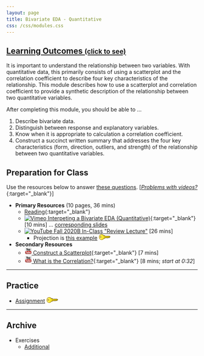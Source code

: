 ```yaml
---
layout: page
title: Bivariate EDA - Quantitative
css: /css/modules.css
---
```


<div class="panel-group-ILOs">
  <div class="panel panel-default">
    <div class="panel-heading">
      <h2 class="panel-title">
        <a data-toggle="collapse" href="#ILOs">Learning Outcomes <small>(click to see)</small></a>
      </h2>
    </div>
    <div id="ILOs" class="panel-collapse collapse">
      <div class="panel-body">
It is important to understand the relationship between two variables.  With quantitative data, this primarily consists of using a scatterplot and the correlation coefficient to describe four key characteristics of the relationship.  This module describes how to use a scatterplot and correlation coefficient to provide a synthetic description of the relationship between two quantitative variables.

<p>After completing this module, you should be able to ...</p>

<ol>
  <li>Describe bivariate data.</li>
  <li>Distinguish between response and explanatory variables.</li>
  <li>Know when it is appropriate to calculation a correlation coefficient.</li>
  <li>Construct a succinct written summary that addresses the four key characteristics (form, direction, outliers, and strength) of the relationship between two quantitative variables.</li>
</ol>
      </div>
    </div>
  </div>
</div>

## Preparation for Class

Use the resources below to answer [these questions](Prep/BEDAQuant). [[*Problems with videos?*](../resources/FAQs/videos){:target="_blank"}]

* **Primary Resources** (10 pages, 36 mins)
  * [Reading](http://derekogle.com/Book107/BEDAQuant.html){:target="_blank"}
  * [![Vimeo](../img/dhovid.png) Interpeting a Bivariate EDA (Quantitative)](https://vimeo.com/user45324800/beda-quantsum){:target="_blank"} [10 mins] ... [corresponding slides](PPT/BEDAQuant_PPT.pptx)
  * [![YouTube](../img/dhovid.png) Fall 2020B In-Class "Review Lecture"](https://youtu.be/oryDVcM5gbs) [26 mins]
    * Projection is [this example](CE/BEDAQuant_CExmpl) [![Decoration](../img/key.png)](CE/KEY_BEDAQuant_CExmpl)
* **Secondary Resources**
  * [![YouTube Link](../img/youtube.png) Construct a Scatterplot](https://www.youtube.com/watch?v=yXmz922K9Ks){:target="_blank"} [7 mins]
  * [![YouTube Link](../img/youtube.png) What is the Correlation?](https://www.youtube.com/watch?v=PtYVrF_WT3A){:target="_blank"} [8 mins; *start at 0:32*]

----

## Practice

* [Assignment](CE/BEDAQuant_CE1) [![Decoration](../img/key.png)](CE/KEY_BEDAQuant_CE)

----

## Archive

* Exercises
  * [Additional](CE/BEDAQuant_CE2)
